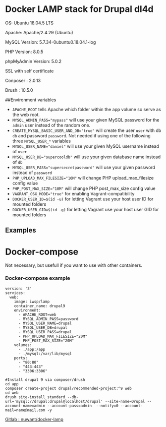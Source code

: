 # Docker LAMP stack for Drupal dl4d
OS: Ubuntu 18.04.5 LTS

Apache: Apache/2.4.29 (Ubuntu)

MySQL Version: 5.7.34-0ubuntu0.18.04.1-log

PHP Version: 8.0.5

phpMyAdmin Version: 5.0.2

SSL with self certificate

Conposer : 2.0.13

Drush : 10.5.0

##Environment variables

- `APACHE_ROOT` tells Apache which folder within the app volume so serve as the web root.
- `MYSQL_ADMIN_PASS="mypass"` will use your given MySQL password for the `admin` user instead of the random one.
- `CREATE_MYSQL_BASIC_USER_AND_DB="true"` will create the user `user` with db `db` and password `password`. Not needed if using one of the following three `MYSQL_USER_*` variables
- `MYSQL_USER_NAME="daniel"` will use your given MySQL username instead of `user`
- `MYSQL_USER_DB="supercooldb"` will use your given database name instead of `db`
- `MYSQL_USER_PASS="supersecretpassword"` will use your given password  instead of `password`
- `PHP_UPLOAD_MAX_FILESIZE="10M"` will change PHP upload_max_filesize config value
- `PHP_POST_MAX_SIZE="10M"` will change PHP post_max_size config value
- `VAGRANT_OSX_MODE="true"` for enabling Vagrant-compatibility
- `DOCKER_USER_ID=$(id -u)` for letting Vagrant use your host user ID for mounted folders
- `DOCKER_USER_GID=$(id -g)` for letting Vagrant use your host user GID for mounted folders

## Examples


# Docker-compose
Not necessary, but usefull if you want to use with other containers.
### Docker-compose example
````
version: '3'
services:
  web:
    image: iwsp/lamp
    container_name: drupal9
    environment:
      - APACHE_ROOT=web
      - MYSQL_ADMIN_PASS=password
      - MYSQL_USER_NAME=drupal
      - MYSQL_USER_DB=drupal
      - MYSQL_USER_PASS=drupal
      - PHP_UPLOAD_MAX_FILESIZE="20M"
      - PHP_POST_MAX_SIZE="20M"
    volumes:
      - ./app:/app
      - ./mysql:/var/lib/mysql
    ports:
      - "80:80"
      - "443:443"
      - "3306:3306"
````
````
#Install drupal 9 via composer/drush
cd app
composer create-project drupal/recommended-project:^9 web
cd web
drush site-install standard --db-url='mysql://drupal:drupal@localhost/drupal' --site-name=Drupal --account-name=admin --account-pass=admin  --notify=0 --account-mail=name@mail.com -y
````

[Gitlab : nuwant/docker-lamp](https://github.com/nuwant/docker-lamp)
